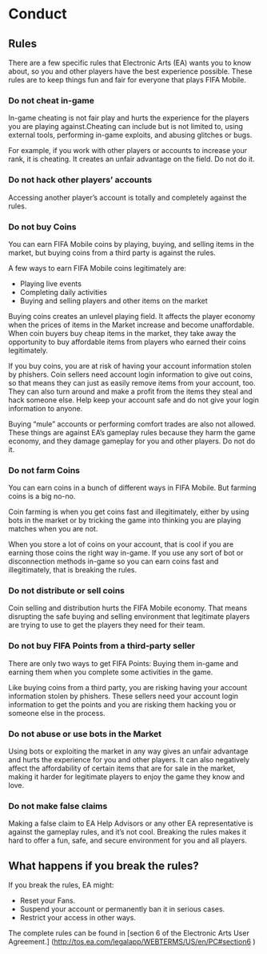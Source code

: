 
# Conduct
## Rules

There are a few specific rules that Electronic Arts (EA) wants you to know about, so you and other players have the best experience possible. These rules are to keep things fun and fair for everyone that plays FIFA Mobile.

### Do not cheat in-game
In-game cheating is not fair play and hurts the experience for the players you are playing against.Cheating can include but is not limited to, using external tools, performing in-game exploits, and abusing glitches or bugs.

For example, if you work with other players or accounts to increase your rank, it is cheating. It creates an unfair advantage on the field. Do not do it.

### Do not hack other players’ accounts
Accessing another player’s account is totally and completely against the rules.

### Do not buy Coins
You can earn FIFA Mobile coins by playing, buying, and selling items in the market, but buying coins from a third party is against the rules.

A few ways to earn FIFA Mobile coins legitimately are:
* Playing live events
* Completing daily activities
* Buying and selling players and other items on the market

Buying coins creates an unlevel playing field. It affects the player economy when the prices of items in the Market increase and become unaffordable. When coin buyers buy cheap items in the market, they take away the opportunity to buy affordable items from players who earned their coins legitimately.

If you buy coins, you are at risk of having your account information stolen by phishers. Coin sellers need account login information to give out coins, so that means they can just as easily remove items from your account, too. They can also turn around and make a profit from the items they steal and hack someone else. Help keep your account safe and do not give your login information to anyone.

Buying “mule” accounts or performing comfort trades are also not allowed. These things are against EA’s gameplay rules because they harm the game economy, and they damage gameplay for you and other players. Do not do it.

### Do not farm Coins
You can earn coins in a bunch of different ways in FIFA Mobile. But farming coins is a big no-no.

Coin farming is when you get coins fast and illegitimately, either by using bots in the market or by tricking the game into thinking you are playing matches when you are not.

When you store a lot of coins on your account, that is cool if you are earning those coins the right way in-game. If you use any sort of bot or disconnection methods in-game so you can earn coins fast and illegitimately, that is breaking the rules.

### Do not distribute or sell coins
Coin selling and distribution hurts the FIFA Mobile economy. That means disrupting the safe buying and selling environment that legitimate players are trying to use to get the players they need for their team.

### Do not buy FIFA Points from a third-party seller
There are only two ways to get FIFA Points: Buying them in-game and earning them when you complete some activities in the game.

Like buying coins from a third party, you are risking having your account information stolen by phishers. These sellers need your account login information to get the points and you are risking them hacking you or someone else in the process.

### Do not abuse or use bots in the Market
Using bots or exploiting the market in any way gives an unfair advantage and hurts the experience for you and other players. It can also negatively affect the affordability of certain items that are for sale in the market, making it harder for legitimate players to enjoy the game they know and love.

### Do not make false claims
Making a false claim to EA Help Advisors or any other EA representative is against the gameplay rules, and it’s not cool. Breaking the rules makes it hard to offer a fun, safe, and secure environment for you and all players.

## What happens if you break the rules?

If you break the rules, EA might:

* Reset your Fans.
* Suspend your account or permanently ban it in serious cases.
* Restrict your access in other ways.

The complete rules can be found in [section 6 of the Electronic Arts User Agreement.] (http://tos.ea.com/legalapp/WEBTERMS/US/en/PC#section6 )
